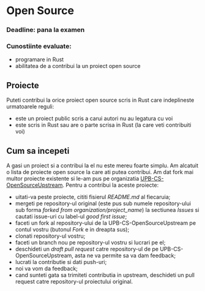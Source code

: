 # Open Source
### Deadline: **pana la examen**
### Cunostiinte evaluate:
  * programare in Rust 
  * abilitatea de a contribui la un proiect open source


##  Proiecte

Puteti contribui la orice proiect open source scris in Rust care indeplineste urmatoarele reguli:
- este un proiect public scris a carui autori nu au legatura cu voi
- este scris in Rust sau are o parte scrisa in Rust (la care veti contribuiti voi)


## Cum sa incepeti

A gasi un proiect si a contribui la el nu este mereu foarte simplu. Am alcatuit o lista de proiecte open source la care ati putea contribui. Am dat fork mai multor proiecte existente si le-am pus pe organizatia [UPB-CS-OpenSourceUpstream](https://github.com/orgs/UPB-CS-OpenSourceUpstream/repositories). Pentru a contribui la aceste proiecte:

- uitati-va peste proiecte, cititi fisierul *README.md* al fiecaruia;
- mergeti pe repository-ul original (este pus sub numele repository-ului sub forma *forked from organization/project_name*) la sectiunea *Issues* si cautati issue-uri cu label-ul *good first issue*;
- faceti un fork al repository-ului de la UPB-CS-OpenSourceUpstream pe contul vostru (butonul *Fork* e in dreapta sus);
- clonati repository-ul vostru;
- faceti un branch nou pe repository-ul vostru si lucrari pe el;
- deschideti un *draft pull request* catre repository-ul de pe UPB-CS-OpenSourceUpstream, asta ne va permite sa va dam feedback;
- lucrati la contributie si dati push-uri;
- noi va vom da feedback;
- cand sunteti gata sa trimiteti contributia in upstream, deschideti un pull request catre repository-ul proiectului original.


